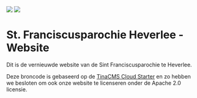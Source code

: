 <img className="m-[10px]" src="https://img.shields.io/github/last-commit/erikd256/stfranciscusheverlee?style=for-the-badge"/>
<img className="m-[10px]" src="https://img.shields.io/github/license/erikd256/stfranciscusheverlee?style=for-the-badge"/>

# St. Franciscusparochie Heverlee - Website

Dit is de vernieuwde website van de Sint Franciscusparochie te Heverlee.

Deze broncode is gebaseerd op de [TinaCMS Cloud Starter](https://github.com/tinacms/tina-cloud-starter) en zo hebben we besloten om ook onze website te licenseren onder de Apache 2.0 licensie. 


